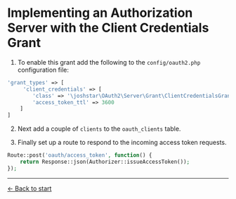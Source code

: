# Implementing an Authorization Server with the Client Credentials Grant

1. To enable this grant add the following to the `config/oauth2.php` configuration file:

  ```php
  'grant_types' => [
       'client_credentials' => [
          'class' => '\joshstar\OAuth2\Server\Grant\ClientCredentialsGrant',
          'access_token_ttl' => 3600
      ]
  ]
  ```

2. Next add a couple of `clients` to the `oauth_clients` table.

3. Finally set up a route to respond to the incoming access token requests.

  ```php
  Route::post('oauth/access_token', function() {
      return Response::json(Authorizer::issueAccessToken());
  });
  ```

---

[&larr; Back to start](../README.md)
